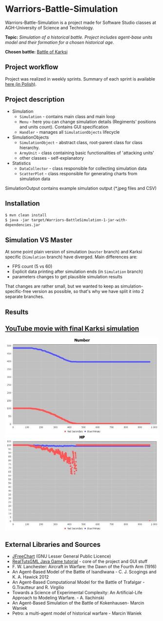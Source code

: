 # Warriors-Battle-Simulation

Warriors-Battle-Simulation is a project made for Software Studio classes at AGH-University of Science and Technology.

**Topic:** *Simulation of a historical battle. Project includes agent-base units model and their formation for a chosen historical age.*

**Chosen battle:** [Battle of Karksi](https://en.wikipedia.org/wiki/Battle_of_Karksi_(1600))

## Project workflow
Project was realized in weekly sprints. Summary of each sprint is available [here (in Polish)](https://drive.google.com/drive/folders/1XckzSlFIfL0pjTU-dsnt97U_lsboZmpH?usp=sharing).

## Project description

- Simulation
    - `Simulation` - contains main class and main loop
    - `Menu` - here you can change simulation details (Regiments' positions and units count). Contains GUI specification
    - `Handler` - manages all `SimulationObjects` lifecycle
- SimulationObjects
    - `SimulationObject` - abstract class, root-parent class for class hierarchy.
    - `ArmyUnit` - class containing basic functionalities of 'attacking units'
    - other classes - self-explanatory
- Statistics
    - `DataCollector` - class responsible for collecting simulation data
    - `ScatterPlot` - class responsible for generating charts from simulation data

SimulationOutput contains example simulation output (*.jpeg files and CSV)

## Installation
```
$ mvn clean install
$ java -jar target/Warriors-BattleSimulation-1-jar-with-dependencies.jar
```

## Simulation VS Master

At some point plain version of simulation (`master` branch) and Karksi specific (`Simulation` branch) have diverged. Main differences are:
- FPS count (5 vs 60)
- Explicit data printing after simulation ends (in `Simulation` branch)
- parameters changes to get plausible simulation results

That changes are rather small, but we wanted to keep as simulation-specific-free version as possible, so that's why we have split it into 2 separate branches. 


## Results

## [YouTube movie with final Karksi simulation](https://www.youtube.com/watch?v=9onQhgWORYE)

![Number_chart](SimulationOutput/Mon_Aug_03_22-32-49_CEST_2020(Number).jpeg)
![HP_chart](SimulationOutput/Mon_Aug_03_22-32-49_CEST_2020(HP).jpeg)


## External Libraries and Sources
- [JFreeChart](http://www.jfree.org/jfreechart/) (GNU Lesser General Public Licence)
- [RealTutsGML Java Game tutorial](https://www.youtube.com/watch?v=1gir2R7G9ws&list=PLWms45O3n--6TvZmtFHaCWRZwEqnz2MHa) - core of the project and GUI stuff
- F. W. Lanchester: Aircraft in Warfare: the Dawn of the Fourth Arm (1916)
- An Agent-Based Model of the Battle of Isandlwana - C. J. Scogings and K. A. Hawick 2012
- An Agent-Based Computational Model for the Battle of Trafalgar - G.Trautteur and R. Virgilio
- Towards a Science of Experimental Complexity: An Artificial-Life Approach to Modeling Warfare. - A. Ilachinski
- An Agent-Based Simulation of the Battle of Kokenhausen- Marcin Waniek
- Petro: a multi-agent model of historical warfare - Marcin Waniek
